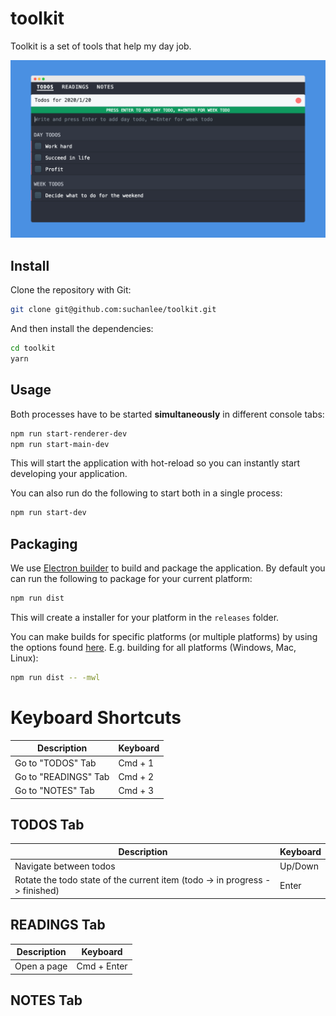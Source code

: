 # toolkit

Toolkit is a set of tools that help my day job.

![](./assets/intro.png)

## Install

Clone the repository with Git:

```bash
git clone git@github.com:suchanlee/toolkit.git
```

And then install the dependencies:

```bash
cd toolkit
yarn
```

## Usage
Both processes have to be started **simultaneously** in different console tabs:

```bash
npm run start-renderer-dev
npm run start-main-dev
```

This will start the application with hot-reload so you can instantly start developing your application.

You can also run do the following to start both in a single process:

```bash
npm run start-dev
```

## Packaging
We use [Electron builder](https://www.electron.build/) to build and package the application. By default you can run the following to package for your current platform:

```bash
npm run dist
```

This will create a installer for your platform in the `releases` folder.

You can make builds for specific platforms (or multiple platforms) by using the options found [here](https://www.electron.build/cli). E.g. building for all platforms (Windows, Mac, Linux):

```bash
npm run dist -- -mwl
```



# Keyboard Shortcuts


| Description          | Keyboard    |
| -------------------- | ----------- |
| Go to "TODOS" Tab    | Cmd + 1     |
| Go to "READINGS" Tab | Cmd + 2     |
| Go to "NOTES" Tab    | Cmd + 3     |


## TODOS Tab

| Description                                                                    | Keyboard    |
| ------------------------------------------------------------------------------ | ----------- |
| Navigate between todos                                                         | Up/Down     |
| Rotate the todo state of the current item (todo -> in progress -> finished)    | Enter       |

## READINGS Tab

| Description          | Keyboard    |
| -------------------- | ----------- |
| Open a page          | Cmd + Enter |

## NOTES Tab

